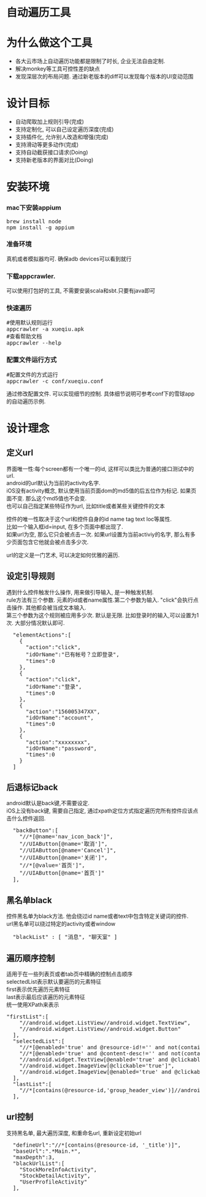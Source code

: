 # 自动遍历工具

# 为什么做这个工具
* 各大云市场上自动遍历功能都是限制了时长, 企业无法自由定制.
* 解决monkey等工具可控性差的缺点
* 发现深层次的布局问题. 通过新老版本的diff可以发现每个版本的UI变动范围

# 设计目标
* 自动爬取加上规则引导(完成)
* 支持定制化, 可以自己设定遍历深度(完成)
* 支持插件化, 允许别人改造和增强(完成)
* 支持滑动等更多动作(完成)
* 支持自动截获接口请求(Doing)
* 支持新老版本的界面对比(Doing)

# 安装环境
### mac下安装appium
<pre>
brew install node
npm install -g appium
</pre>

### 准备环境
真机或者模拟器均可. 确保adb devices可以看到就行
### 下载appcrawler.
可以使用打包好的工具, 不需要安装scala和sbt.只要有java即可  
### 快速遍历
<pre>
#使用默认规则运行
appcrawler -a xueqiu.apk
#查看帮助文档
appcrawler --help
</pre>

### 配置文件运行方式
<pre>
#配置文件的方式运行
appcrawler -c conf/xueqiu.conf
</pre>

通过修改配置文件. 可以实现细节的控制. 具体细节说明可参考conf下的雪球app的自动遍历示例.   
# 设计理念
## 定义url
界面唯一性:每个screen都有一个唯一的id, 这样可以类比为普通的接口测试中的url.  
android的url默认为当前的activity名字.  
iOS没有activity概念, 默认使用当前页面dom的md5值的后五位作为标记. 如果页面不变. 那么这个md5值也不会变.  
也可以自己指定某些特征作为url, 比如title或者某些关键控件的文本

控件的唯一性取决于这个url和控件自身的id name tag text loc等属性.  
比如一个输入框id=input, 在多个页面中都出现了.  
如果url为空, 那么它只会被点击一次. 
如果url设置为当前activiy的名字, 那么有多少页面包含它他就会被点击多少次.  

url的定义是一门艺术, 可以决定如何优雅的遍历.  

## 设定引导规则
遇到什么控件触发什么操作, 用来做引导输入, 是一种触发机制.    
rule方法有三个参数. 元素的id或者name属性.第二个参数为输入. "click"会执行点击操作. 其他都会被当成文本输入.  
第三个参数为这个规则被应用多少次. 默认是无限. 比如登录时的输入,可以设置为1次. 大部分情况默认即可.  
<pre>
  "elementActions":[
    {
      "action":"click",
      "idOrName":"已有帐号？立即登录",
      "times":0
    },
    {
      "action":"click",
      "idOrName":"登录",
      "times":0
    },
    {
      "action":"156005347XX",
      "idOrName":"account",
      "times":0
    },
    {
      "action":"xxxxxxxx",
      "idOrName":"password",
      "times":0
    }
  ]
</pre>
## 后退标记back
android默认是back键,不需要设定.  
iOS上没有back键, 需要自己指定, 通过xpath定位方式指定遍历完所有控件应该点击什么控件返回. 
<pre>
  "backButton":[
    "//*[@name='nav_icon_back']",
    "//UIAButton[@name='取消']",
    "//UIAButton[@name='Cancel']",
    "//UIAButton[@name='关闭']",
    "//*[@value='首页']",
    "//UIAButton[@name='首页']"
  ],
</pre>
## 黑名单black
控件黑名单为black方法. 他会绕过id name或者text中包含特定关键词的控件.  
url黑名单可以绕过特定的activity或者window  
<pre>
  "blackList" : [ "消息", "聊天室" ]
</pre>
## 遍历顺序控制
适用于在一些列表页或者tab页中精确的控制点击顺序  
selectedList表示默认要遍历的元素特征  
first表示优先遍历元素特征  
last表示最后应该遍历的元素特征  
统一使用XPath来表示  
<pre>
"firstList":[
    "//android.widget.ListView//android.widget.TextView",
    "//android.widget.ListView//android.widget.Button"
  ],
  "selectedList":[
    "//*[@enabled='true' and @resource-id!='' and not(contains(name(), 'Layout'))]",
    "//*[@enabled='true' and @content-desc!='' and not(contains(name(), 'Layout'))]",
    "//android.widget.TextView[@enabled='true' and @clickable='true']",
    "//android.widget.ImageView[@clickable='true']",
    "//android.widget.ImageView[@enabled='true' and @clickable='true']"
  ],
  "lastList":[
    "//*[contains(@resource-id,'group_header_view')]//android.widget.TextView"
  ],
</pre>

## url控制
支持黑名单, 最大遍历深度, 和重命名url, 重新设定初始url  
<pre>
  "defineUrl":"//*[contains(@resource-id, '_title')]",
  "baseUrl":".*Main.*",
  "maxDepth":3,
  "blackUrlList":[
    "StockMoreInfoActivity",
    "StockDetailActivity",
    "UserProfileActivity"
  ],
</pre>